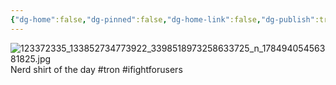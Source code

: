 ```yaml
---
{"dg-home":false,"dg-pinned":false,"dg-home-link":false,"dg-publish":true,"tags":["dgblip"],"disabled rules":["yaml-title","yaml-title-alias","file-name-heading"],"title":"philipp on instagram @ 2020-10-31","created-date":"2020-10-31T08:29:00","updated-date":"2025-05-02T17:43:07","dg-path":"blips/17849405456381825.md","permalink":"/blips/17849405456381825/","dgPassFrontmatter":true}
---
```



![123372335_133852734773922_3398518973258633725_n_17849405456381825.jpg](/img/user/attachments/123372335_133852734773922_3398518973258633725_n_17849405456381825.jpg)
Nerd shirt of the day #tron #ifightforusers




